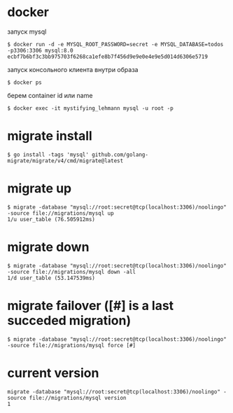 # docker 

запуск mysql

```
$ docker run -d -e MYSQL_ROOT_PASSWORD=secret -e MYSQL_DATABASE=todos -p3306:3306 mysql:8.0
ecbf7b6bf3c3bb975703f6268ca1efe8b7f456d9e9e0e4e9e5d014d6306e5719
```

запуск консольного клиента внутри образа

```
$ docker ps

```
берем container id или name
```
$ docker exec -it mystifying_lehmann mysql -u root -p
```


# migrate install

```
$ go install -tags 'mysql' github.com/golang-migrate/migrate/v4/cmd/migrate@latest
```

# migrate up 
```
$ migrate -database "mysql://root:secret@tcp(localhost:3306)/noolingo" -source file://migrations/mysql up
1/u user_table (76.505912ms)
```

# migrate down 
```
$ migrate -database "mysql://root:secret@tcp(localhost:3306)/noolingo" -source file://migrations/mysql down -all
1/d user_table (53.147539ms)
```

# migrate failover ([#] is a last succeded migration)
```
$ migrate -database "mysql://root:secret@tcp(localhost:3306)/noolingo" -source file://migrations/mysql force [#]
```

# current version

```
migrate -database "mysql://root:secret@tcp(localhost:3306)/noolingo" -source file://migrations/mysql version
1
```